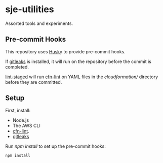 # sje-utilities

Assorted tools and experiments.

## Pre-commit Hooks

This repository uses [Husky](https://typicode.github.io/husky/) to provide pre-commit hooks.

If [gitleaks](https://github.com/zricethezav/gitleaks) is installed, it will run on the repository before the commit is completed.

[lint-staged](https://github.com/okonet/lint-staged) will run [cfn-lint](https://github.com/aws-cloudformation/cfn-lint) on YAML files in the *cloudformation/* directory before they are committed.

## Setup

First, install: 

- Node.js
- The AWS CLI
- [cfn-lint](https://github.com/aws-cloudformation/cfn-lint).
- [gitleaks](https://github.com/zricethezav/gitleaks)

Run *npm install* to set up the pre-commit hooks:

    npm install
